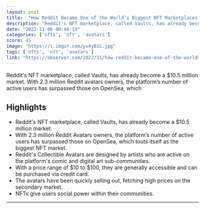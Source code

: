 ```yaml
---
layout: post
title:  "How Reddit Became One of the World’s Biggest NFT Marketplaces in Just Four Months"
description: "Reddit's NFT marketplace, called Vaults, has already become a $10.5 million market. With 2.3 million Reddit avatars owners, the platform’s number of active users has surpassed those on OpenSea, which"
date: "2022-11-06 00:46:19"
categories: ['nfts', 'nft', 'avatars']
score: 45
image: "https://i.imgur.com/yv4yB1L.jpg"
tags: ['nfts', 'nft', 'avatars']
link: "https://observer.com/2022/11/how-reddit-became-one-of-the-worlds-biggest-nft-marketplaces-in-just-four-months/"
---
```


Reddit's NFT marketplace, called Vaults, has already become a $10.5 million market. With 2.3 million Reddit avatars owners, the platform’s number of active users has surpassed those on OpenSea, which

## Highlights

- Reddit's NFT marketplace, called Vaults, has already become a $10.5 million market.
- With 2.3 million Reddit Avatars owners, the platform’s number of active users has surpassed those on OpenSea, which touts itself as the biggest NFT market.
- Reddit's Collectible Avatars are designed by artists who are active on the platform's comic and digital art sub-communities.
- With a price range of $10 to $100, they are generally accessible and can be purchased via credit card.
- The avatars have been quickly selling out, fetching high prices on the secondary market.
- NFTs give users social power within their communities.

---
